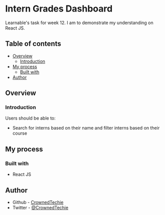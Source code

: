 # Intern Grades Dashboard

Learnable's task for week 12. I am to demonstrate my understanding on React JS.

## Table of contents

- [Overview](#overview)
  - [Introduction](#introduction)
- [My process](#my-process)
  - [Built with](#built-with)
- [Author](#author)

## Overview

### Introduction

Users should be able to:

- Search for interns based on their name and filter interns based on their course

## My process

### Built with

- React JS

## Author

- Github - [CrownedTechie](https://github.com/CrownedTechie)
- Twitter - [@CrownedTechie](https://www.twitter.com/CrownedTechie)
